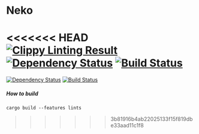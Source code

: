 # Neko

<<<<<<< HEAD
[![Clippy Linting Result](https://clippy.bashy.io/github/adjivas/neko/master/badge.svg?style=flat-square)](https://clippy.bashy.io/github/adjivas/neko/master/log)
[![Dependency Status](https://dependencyci.com/github/adjivas/Neko/badge)](https://dependencyci.com/github/adjivas/Neko)
[![Build Status](https://travis-ci.org/adjivas/Neko.svg?branch=master)](https://travis-ci.org/adjivas/Neko)
=======
[![Dependency Status](https://dependencyci.com/github/adjivas/Neko/badge)](https://dependencyci.com/github/adjivas/Neko)
[![Build Status](https://travis-ci.org/adjivas/Neko.svg?branch=master)](https://travis-ci.org/adjivas/Neko)

##### How to build
```shell
cargo build --features lints
```
>>>>>>> 3b81916b4ab22025133f15f819dbe33aad11c1f8
